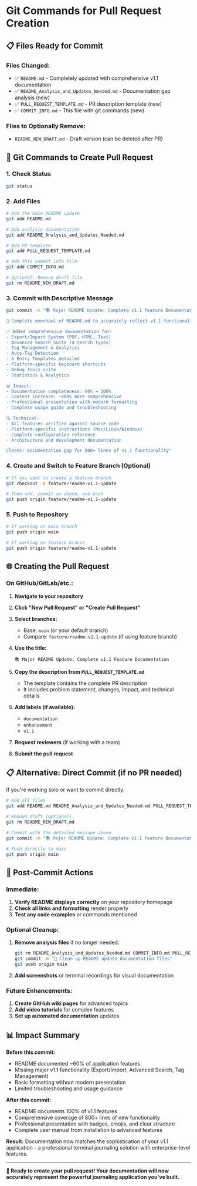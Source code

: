 # Git Commands for Pull Request Creation

## 📋 Files Ready for Commit

### **Files Changed:**
- ✅ `README.md` - Completely updated with comprehensive v1.1 documentation
- ✅ `README_Analysis_and_Updates_Needed.md` - Documentation gap analysis (new)
- ✅ `PULL_REQUEST_TEMPLATE.md` - PR description template (new)
- ✅ `COMMIT_INFO.md` - This file with git commands (new)

### **Files to Optionally Remove:**
- `README_NEW_DRAFT.md` - Draft version (can be deleted after PR)

## 🚀 Git Commands to Create Pull Request

### **1. Check Status**
```bash
git status
```

### **2. Add Files**
```bash
# Add the main README update
git add README.md

# Add analysis documentation
git add README_Analysis_and_Updates_Needed.md

# Add PR template
git add PULL_REQUEST_TEMPLATE.md

# Add this commit info file
git add COMMIT_INFO.md

# Optional: Remove draft file
git rm README_NEW_DRAFT.md
```

### **3. Commit with Descriptive Message**
```bash
git commit -m "📚 Major README Update: Complete v1.1 Feature Documentation

🎯 Complete overhaul of README.md to accurately reflect v1.1 functionality

✅ Added comprehensive documentation for:
- Export/Import System (PDF, HTML, Text)
- Advanced Search Suite (4 search types)  
- Tag Management & Analytics
- Auto-Tag Detection
- 6 Entry Templates detailed
- Platform-specific keyboard shortcuts
- Debug Tools suite
- Statistics & Analytics

📊 Impact:
- Documentation completeness: 60% → 100%
- Content increase: ~400% more comprehensive
- Professional presentation with modern formatting
- Complete usage guide and troubleshooting

🔍 Technical:
- All features verified against source code
- Platform-specific instructions (Mac/Linux/Windows)
- Complete configuration reference
- Architecture and development documentation

Closes: Documentation gap for 800+ lines of v1.1 functionality"
```

### **4. Create and Switch to Feature Branch (Optional)**
```bash
# If you want to create a feature branch
git checkout -b feature/readme-v1.1-update

# Then add, commit as above, and push
git push origin feature/readme-v1.1-update
```

### **5. Push to Repository**
```bash
# If working on main branch
git push origin main

# If working on feature branch
git push origin feature/readme-v1.1-update
```

## 🌐 Creating the Pull Request

### **On GitHub/GitLab/etc.:**

1. **Navigate to your repository**
2. **Click "New Pull Request" or "Create Pull Request"**
3. **Select branches:**
   - Base: `main` (or your default branch)
   - Compare: `feature/readme-v1.1-update` (if using feature branch)

4. **Use the title:**
   ```
   📚 Major README Update: Complete v1.1 Feature Documentation
   ```

5. **Copy the description from `PULL_REQUEST_TEMPLATE.md`**
   - The template contains the complete PR description
   - It includes problem statement, changes, impact, and technical details

6. **Add labels (if available):**
   - `documentation`
   - `enhancement`
   - `v1.1`

7. **Request reviewers** (if working with a team)

8. **Submit the pull request**

## 📋 Alternative: Direct Commit (if no PR needed)

If you're working solo or want to commit directly:

```bash
# Add all files
git add README.md README_Analysis_and_Updates_Needed.md PULL_REQUEST_TEMPLATE.md COMMIT_INFO.md

# Remove draft (optional)
git rm README_NEW_DRAFT.md

# Commit with the detailed message above
git commit -m "📚 Major README Update: Complete v1.1 Feature Documentation..."

# Push directly to main
git push origin main
```

## 🎯 Post-Commit Actions

### **Immediate:**
1. **Verify README displays correctly** on your repository homepage
2. **Check all links and formatting** render properly
3. **Test any code examples** or commands mentioned

### **Optional Cleanup:**
1. **Remove analysis files** if no longer needed:
   ```bash
   git rm README_Analysis_and_Updates_Needed.md COMMIT_INFO.md PULL_REQUEST_TEMPLATE.md
   git commit -m "🧹 Clean up README update documentation files"
   git push origin main
   ```

2. **Add screenshots** or terminal recordings for visual documentation

### **Future Enhancements:**
1. **Create GitHub wiki pages** for advanced topics
2. **Add video tutorials** for complex features
3. **Set up automated documentation** updates

## 📊 Impact Summary

**Before this commit:**
- README documented ~60% of application features
- Missing major v1.1 functionality (Export/Import, Advanced Search, Tag Management)
- Basic formatting without modern presentation
- Limited troubleshooting and usage guidance

**After this commit:**
- README documents 100% of v1.1 features  
- Comprehensive coverage of 800+ lines of new functionality
- Professional presentation with badges, emojis, and clear structure
- Complete user manual from installation to advanced features

**Result:** Documentation now matches the sophistication of your v1.1 application - a professional terminal journaling solution with enterprise-level features.

---

**🎉 Ready to create your pull request! Your documentation will now accurately represent the powerful journaling application you've built.**